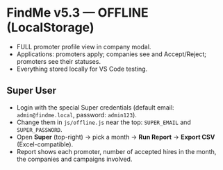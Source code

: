 
# FindMe v5.3 — OFFLINE (LocalStorage)
- FULL promoter profile view in company modal.
- Applications: promoters apply; companies see and Accept/Reject; promoters see their statuses.
- Everything stored locally for VS Code testing.


## Super User
- Login with the special Super credentials (default email: `admin@findme.local`, password: `admin123`).
- Change them in `js/offline.js` near the top: `SUPER_EMAIL` and `SUPER_PASSWORD`.
- Open **Super** (top-right) → pick a month → **Run Report** → **Export CSV** (Excel-compatible).
- Report shows each promoter, number of accepted hires in the month, the companies and campaigns involved.
